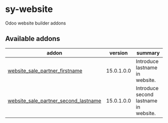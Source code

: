 # sy-website
Odoo website builder addons

[//]: # (addons)

Available addons
----------------
addon | version | summary
--- | --- | ---
[website_sale_partner_firstname](website_sale_partner_firstname/) | 15.0.1.0.0 | Introduce lastname in website.
[website_sale_partner_second_lastname](website_sale_partner_second_lastname/) | 15.0.1.0.0 | Introduce second lastname in website.

[//]: # (end addons)
